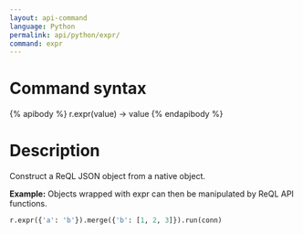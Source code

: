 ```yaml
---
layout: api-command
language: Python
permalink: api/python/expr/
command: expr
---
```


# Command syntax #

{% apibody %}
r.expr(value) &rarr; value
{% endapibody %}

# Description #

Construct a ReQL JSON object from a native object.

__Example:__ Objects wrapped with expr can then be manipulated by ReQL API functions.

```py
r.expr({'a': 'b'}).merge({'b': [1, 2, 3]}).run(conn)
```
